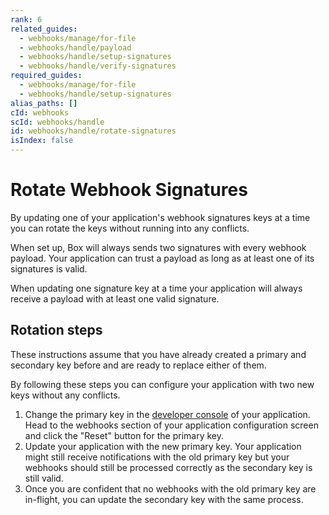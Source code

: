 ```yaml
---
rank: 6
related_guides:
  - webhooks/manage/for-file
  - webhooks/handle/payload
  - webhooks/handle/setup-signatures
  - webhooks/handle/verify-signatures
required_guides:
  - webhooks/manage/for-file
  - webhooks/handle/setup-signatures
alias_paths: []
cId: webhooks
scId: webhooks/handle
id: webhooks/handle/rotate-signatures
isIndex: false
---
```

# Rotate Webhook Signatures

By updating one of your application's webhook signatures keys at a time you can rotate the keys without running into any conflicts.

When set up, Box will always sends two signatures with every webhook payload. Your application can trust a payload as long as at least one of its signatures is valid.

When updating one signature key at a time your application will always receive a payload with at least one valid signature.

## Rotation steps

These instructions assume that you have already created a primary and secondary key before and are ready to replace either of them.

By following these steps you can configure your application with two new keys without any conflicts.

1. Change the primary key in the [developer console][console] of your application. Head to the webhooks section of your application configuration screen and click the "Reset" button for the primary key.
2. Update your application with the new primary key. Your application might still receive notifications with the old primary key but your webhooks should still be processed correctly as the secondary key is still valid.
3. Once you are confident that no webhooks with the old primary key are in-flight, you can update the secondary key with the same process.

[console]: https://app.box.com/developers/console
